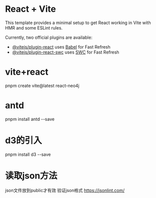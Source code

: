# React + Vite

This template provides a minimal setup to get React working in Vite with HMR and some ESLint rules.

Currently, two official plugins are available:

- [@vitejs/plugin-react](https://github.com/vitejs/vite-plugin-react/blob/main/packages/plugin-react/README.md) uses [Babel](https://babeljs.io/) for Fast Refresh
- [@vitejs/plugin-react-swc](https://github.com/vitejs/vite-plugin-react-swc) uses [SWC](https://swc.rs/) for Fast Refresh

# vite+react
pnpm create vite@latest react-neo4j

# antd
pnpm install antd --save

# d3的引入
pnpm install d3 --save

# 读取json方法
json文件放到public才有效
验证json格式 https://jsonlint.com/
